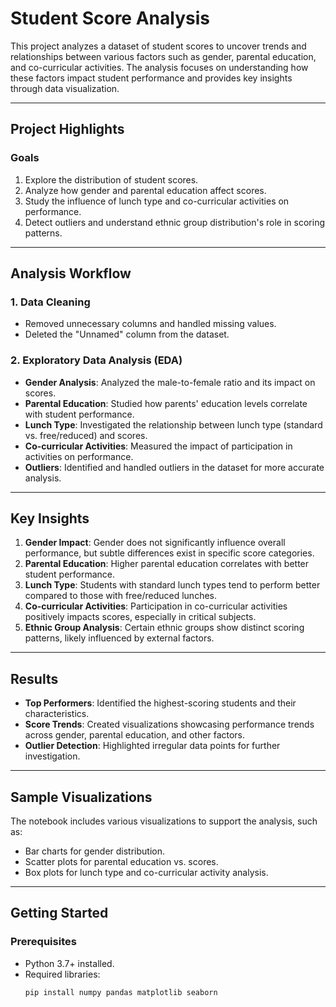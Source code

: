 # Student Score Analysis

This project analyzes a dataset of student scores to uncover trends and relationships between various factors such as gender, parental education, and co-curricular activities. The analysis focuses on understanding how these factors impact student performance and provides key insights through data visualization.

---

## **Project Highlights**

### **Goals**
1. Explore the distribution of student scores.
2. Analyze how gender and parental education affect scores.
3. Study the influence of lunch type and co-curricular activities on performance.
4. Detect outliers and understand ethnic group distribution's role in scoring patterns.

---

## **Analysis Workflow**

### **1. Data Cleaning**
- Removed unnecessary columns and handled missing values.
- Deleted the "Unnamed" column from the dataset.

### **2. Exploratory Data Analysis (EDA)**
- **Gender Analysis**: Analyzed the male-to-female ratio and its impact on scores.
- **Parental Education**: Studied how parents' education levels correlate with student performance.
- **Lunch Type**: Investigated the relationship between lunch type (standard vs. free/reduced) and scores.
- **Co-curricular Activities**: Measured the impact of participation in activities on performance.
- **Outliers**: Identified and handled outliers in the dataset for more accurate analysis.

---

## **Key Insights**
1. **Gender Impact**: Gender does not significantly influence overall performance, but subtle differences exist in specific score categories.
2. **Parental Education**: Higher parental education correlates with better student performance.
3. **Lunch Type**: Students with standard lunch types tend to perform better compared to those with free/reduced lunches.
4. **Co-curricular Activities**: Participation in co-curricular activities positively impacts scores, especially in critical subjects.
5. **Ethnic Group Analysis**: Certain ethnic groups show distinct scoring patterns, likely influenced by external factors.

---

## **Results**
- **Top Performers**: Identified the highest-scoring students and their characteristics.
- **Score Trends**: Created visualizations showcasing performance trends across gender, parental education, and other factors.
- **Outlier Detection**: Highlighted irregular data points for further investigation.

---

## **Sample Visualizations**
The notebook includes various visualizations to support the analysis, such as:
- Bar charts for gender distribution.
- Scatter plots for parental education vs. scores.
- Box plots for lunch type and co-curricular activity analysis.

---

## **Getting Started**

### Prerequisites
- Python 3.7+ installed.
- Required libraries:
  ```bash
  pip install numpy pandas matplotlib seaborn
